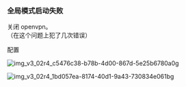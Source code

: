 

### 全局模式启动失败   

关闭 openvpn。    
（在这个问题上犯了几次错误）     



配置  

![img_v3_02r4_c5476c38-b78b-4d00-867d-5e25b6780a0g](https://github.com/user-attachments/assets/57609aa9-9119-4f08-b687-d690e4df1637)

![img_v3_02r4_1bd057ea-8174-40d1-9a43-730834e061bg](https://github.com/user-attachments/assets/36f19eb9-fab3-4f35-9710-a4227d72e742)



